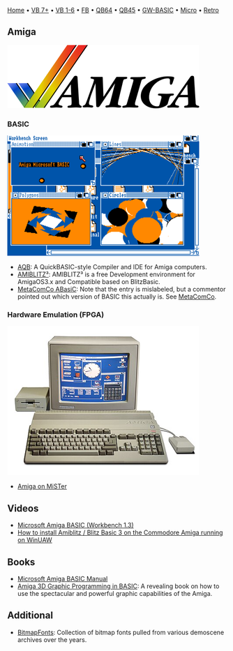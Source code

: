 [Home](https://gotbasic.com) • [VB 7+](vb.md) • [VB 1-6](vb6.md) • [FB](freebasic.md) • [QB64](qb64.md) • [QB45](qb.md) • [GW-BASIC](gw-basic.md) • [Micro](micro.md) • [Retro](retro.md)

## Amiga

![Amiga](images/amiga_logo.svg.png)

### BASIC

![Amiga BASIC](images/amiga_basic.png)

- [AQB](https://github.com/gooofy/aqb): A QuickBASIC-style Compiler and IDE for Amiga computers.
- [AMIBLITZ³](blitz.md): AMIBLITZ³ is a free Development environment for AmigaOS3.x and Compatible based on BlitzBasic.
- [MetaComCo ABasiC](https://archive.org/details/Amiga_BASIC_v1.0_1985_Commodore_Microsoft): Note that the entry is mislabeled, but a commentor pointed out which version of BASIC this actually is. See [MetaComCo](https://en.wikipedia.org/wiki/MetaComCo).

### Hardware Emulation (FPGA)

![Amiga 500](images/amiga500.jpg)

- [Amiga on MiSTer](https://www.mistercores.com/amiga-core/)

## Videos

- [Microsoft Amiga BASIC (Workbench 1.3)](https://youtu.be/fsOO5wIGl70)
- [How to install Amiblitz / Blitz Basic 3 on the Commodore Amiga running on WinUAW](https://youtu.be/BftEFLlSWhI)

## Books

- [Microsoft Amiga BASIC Manual](https://archive.org/details/AmigaBASIC1985Commodore/)
- [Amiga 3D Graphic Programming in BASIC](https://archive.org/details/Amiga3dGraphicProgrammingInBasic/mode/2up): A revealing book on how to use the spectacular and powerful graphic capabilities of the Amiga.

## Additional

- [BitmapFonts](https://github.com/ianhan/BitmapFonts): Collection of bitmap fonts pulled from various demoscene archives over the years.

